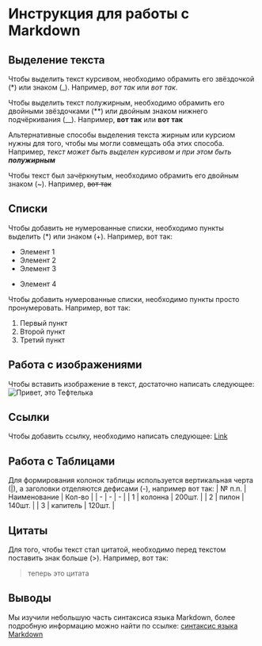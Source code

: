 # Инструкция для работы с Markdown

## Выделение текста

Чтобы выделить текст курсивом, необходимо обрамить его звёздочкой (*) или знаком (_). Например, *вот так* или _вот так_.

Чтобы выделить текст полужирным, необходимо обрамить его двойными звёздочками (**) или двойным знаком нижнего подчёркивания (__). Например, **вот так** или __вот так__

Альтернативные способы выделения текста жирным или курсиом нужны для того, чтобы мы могли совмещать оба этих способа. Например, _текст может быть выделен курсивом и при этом быть **полужирным**_

Чтобы текст был зачёркнутым, необходимо обрамить его двойным знаком (~). Например, ~~вот так~~

## Списки

Чтобы добавить не нумерованные списки, необходимо пункты выделить (*) или знаком (+). Например, вот так:
* Элемент 1
* Элемент 2
* Элемент 3
+ Элемент 4

Чтобы добавить нумерованные списки, необходимо пункты просто пронумеровать. Например, вот так:
1. Первый пункт
2. Второй пункт
3. Третий пункт

## Работа с изображениями

Чтобы вставить изображение в текст, достаточно написать следующее:
![Привет, это Тефтелька](teftelka.jpeg)

## Ссылки

Чтобы добавить ссылку, необходимо написать следующее:
[Link](https://github.com)

## Работа с Таблицами

 Для формирования колонок таблицы используется вертикальная черта (|), а заголовки отделяются дефисами (-), например вот так:
| № п.п. | Наименование | Кол-во |
| - | - | - |
| 1 | колонна | 200шт. |
| 2 | пилон | 140шт. |
| 3 | капитель | 120шт. |


## Цитаты

Для того, чтобы текст стал цитатой, необходимо перед текстом поставить знак больше (>). Например, вот так:
>теперь это цитата

## Выводы

Мы изучили небольшую часть синтаксиса языка Markdown, более подробную информацию можно найти по ссылке: [синтаксис языка Markdown](https://gist.github.com/Jekins/2bf2d0638163f1294637)